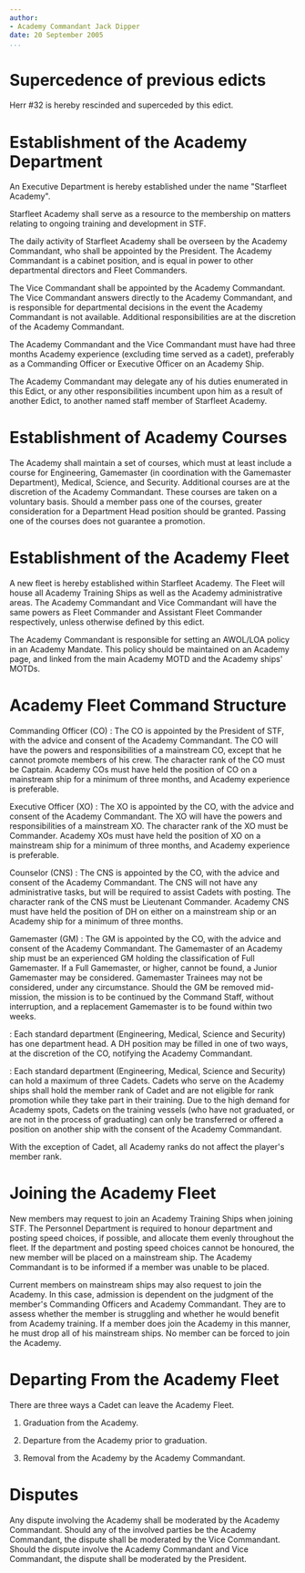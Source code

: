 ```yaml
---
author:
- Academy Commandant Jack Dipper
date: 20 September 2005
...
```


Supercedence of previous edicts
===============================

Herr \#32 is hereby rescinded and superceded by this edict.

Establishment of the Academy Department
=======================================

An Executive Department is hereby established under the name "Starfleet
Academy".

Starfleet Academy shall serve as a resource to the membership on matters
relating to ongoing training and development in STF.

The daily activity of Starfleet Academy shall be overseen by the Academy
Commandant, who shall be appointed by the President. The Academy
Commandant is a cabinet position, and is equal in power to other
departmental directors and Fleet Commanders.

The Vice Commandant shall be appointed by the Academy Commandant. The
Vice Commandant answers directly to the Academy Commandant, and is
responsible for departmental decisions in the event the Academy
Commandant is not available. Additional responsibilities are at the
discretion of the Academy Commandant.

The Academy Commandant and the Vice Commandant must have had three
months Academy experience (excluding time served as a cadet), preferably
as a Commanding Officer or Executive Officer on an Academy Ship.

The Academy Commandant may delegate any of his duties enumerated in this
Edict, or any other responsibilities incumbent upon him as a result of
another Edict, to another named staff member of Starfleet Academy.

Establishment of Academy Courses
================================

The Academy shall maintain a set of courses, which must at least include
a course for Engineering, Gamemaster (in coordination with the
Gamemaster Department), Medical, Science, and Security. Additional
courses are at the discretion of the Academy Commandant. These courses
are taken on a voluntary basis. Should a member pass one of the courses,
greater consideration for a Department Head position should be granted.
Passing one of the courses does not guarantee a promotion.

Establishment of the Academy Fleet
==================================

A new fleet is hereby established within Starfleet Academy. The Fleet
will house all Academy Training Ships as well as the Academy
administrative areas. The Academy Commandant and Vice Commandant will
have the same powers as Fleet Commander and Assistant Fleet Commander
respectively, unless otherwise defined by this edict.

The Academy Commandant is responsible for setting an AWOL/LOA policy in
an Academy Mandate. This policy should be maintained on an Academy page,
and linked from the main Academy MOTD and the Academy ships' MOTDs.

Academy Fleet Command Structure
===============================

Commanding Officer (CO)
:   The CO is appointed by the President of STF, with the advice and
    consent of the Academy Commandant. The CO will have the powers and
    responsibilities of a mainstream CO, except that he cannot promote
    members of his crew. The character rank of the CO must be Captain.
    Academy COs must have held the position of CO on a mainstream ship
    for a minimum of three months, and Academy experience is preferable.

Executive Officer (XO)
:   The XO is appointed by the CO, with the advice and consent of the
    Academy Commandant. The XO will have the powers and responsibilities
    of a mainstream XO. The character rank of the XO must be Commander.
    Academy XOs must have held the position of XO on a mainstream ship
    for a minimum of three months, and Academy experience is preferable.

Counselor (CNS)
:   The CNS is appointed by the CO, with the advice and consent of the
    Academy Commandant. The CNS will not have any administrative tasks,
    but will be required to assist Cadets with posting. The character
    rank of the CNS must be Lieutenant Commander. Academy CNS must have
    held the position of DH on either on a mainstream ship or an Academy
    ship for a minimum of three months.

Gamemaster (GM)
:   The GM is appointed by the CO, with the advice and consent of the
    Academy Commandant. The Gamemaster of an Academy ship must be an
    experienced GM holding the classification of Full Gamemaster. If a
    Full Gamemaster, or higher, cannot be found, a Junior Gamemaster may
    be considered. Gamemaster Trainees may not be considered, under any
    circumstance. Should the GM be removed mid-mission, the mission is
    to be continued by the Command Staff, without interruption, and a
    replacement Gamemaster is to be found within two weeks.

:   Each standard department (Engineering, Medical, Science and
    Security) has one department head. A DH position may be filled in
    one of two ways, at the discretion of the CO, notifying the Academy
    Commandant.

:   Each standard department (Engineering, Medical, Science and
    Security) can hold a maximum of three Cadets. Cadets who serve on
    the Academy ships shall hold the member rank of Cadet and are not
    eligible for rank promotion while they take part in their training.
    Due to the high demand for Academy spots, Cadets on the training
    vessels (who have not graduated, or are not in the process of
    graduating) can only be transferred or offered a position on another
    ship with the consent of the Academy Commandant.

With the exception of Cadet, all Academy ranks do not affect the
player's member rank.

Joining the Academy Fleet
=========================

New members may request to join an Academy Training Ships when joining
STF. The Personnel Department is required to honour department and
posting speed choices, if possible, and allocate them evenly throughout
the fleet. If the department and posting speed choices cannot be
honoured, the new member will be placed on a mainstream ship. The
Academy Commandant is to be informed if a member was unable to be
placed.

Current members on mainstream ships may also request to join the
Academy. In this case, admission is dependent on the judgment of the
member's Commanding Officers and Academy Commandant. They are to assess
whether the member is struggling and whether he would benefit from
Academy training. If a member does join the Academy in this manner, he
must drop all of his mainstream ships. No member can be forced to join
the Academy.

Departing From the Academy Fleet
================================

There are three ways a Cadet can leave the Academy Fleet.

1.  Graduation from the Academy.

2.  Departure from the Academy prior to graduation.

3.  Removal from the Academy by the Academy Commandant.

Disputes
========

Any dispute involving the Academy shall be moderated by the Academy
Commandant. Should any of the involved parties be the Academy
Commandant, the dispute shall be moderated by the Vice Commandant.
Should the dispute involve the Academy Commandant and Vice Commandant,
the dispute shall be moderated by the President.
